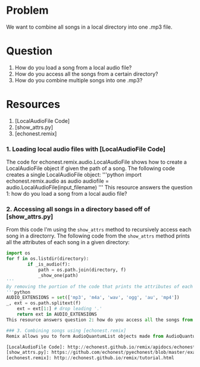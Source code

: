 # Problem
We want to combine all songs in a local directory into one .mp3 file.

# Question
1. How do you load a song from a local audio file?
2. How do you access all the songs from a certain directory?
3. How do you combine multiple songs into one .mp3?

# Resources
1. [LocalAudioFile Code]
2. [show_attrs.py]
3. [echonest.remix]

### 1. Loading local audio files with [LocalAudioFile Code]
The code for echonest.remix.audio.LocalAudioFile shows how to create a LocalAudioFile object if given the path of a song. The following code creates a single LocalAudioFile object:
'''python
import echonest.remix.audio as audio
audiofile = audio.LocalAudioFile(input_filename)
'''
This resource answers the question 1: how do you load a song from a local audio file?

### 2. Accessing all songs in a directory based off of [show_attrs.py]
From this code I'm using the `show_attrs` method to recursively access each song in a directorry. The following code from the `show_attrs` method prints all the attributes of each song in a given directory: 
```python
import os
for f in os.listdir(directory):
        if _is_audio(f):
            path = os.path.join(directory, f)
            _show_one(path)
'''
By removing the portion of the code that prints the attributes of each song, specifically the _show_one() function, I have the necessary code to access each individual audio file in a directory. The _is_audio() function is also required to make sure each individual file accessed is an audio file, but this can be accomplished with the following code:
'''python
AUDIO_EXTENSIONS = set(['mp3', 'm4a', 'wav', 'ogg', 'au', 'mp4'])
_, ext = os.path.splitext(f)
    ext = ext[1:] # drop leading '.'
    return ext in AUDIO_EXTENSIONS
This resource answers question 2: how do you access all the songs from a certain directory?

### 3. Combining songs using [echonest.remix]
Remix allows you to form AudioQuantumList objects made from AudioQuantum objects, this means that you can make a list of segments, beats, tatums, etc. By breaking each song I analyze into segments and appending the segments of each song onto an AudioQuantumList object, I can essentially create one song that is made up of all the segments from each individual song. 

[LocalAudioFile Code]: http://echonest.github.io/remix/apidocs/echonest.remix.audio.LocalAudioFile-class.html
[show_attrs.py]: https://github.com/echonest/pyechonest/blob/master/examples/show_attrs.py
[echonest.remix]: http://echonest.github.io/remix/tutorial.html
